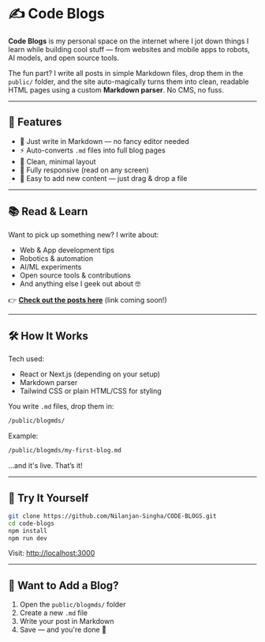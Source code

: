 
# ✍️ Code Blogs

**Code Blogs** is my personal space on the internet where I jot down things I learn while building cool stuff — from websites and mobile apps to robots, AI models, and open source tools.

The fun part? I write all posts in simple Markdown files, drop them in the `public/` folder, and the site auto-magically turns them into clean, readable HTML pages using a custom **Markdown parser**. No CMS, no fuss.

---

## 🚀 Features

* 📝 Just write in Markdown — no fancy editor needed
* ⚡ Auto-converts `.md` files into full blog pages
* 🧼 Clean, minimal layout
* 📱 Fully responsive (read on any screen)
* 📂 Easy to add new content — just drag & drop a file

---

## 📚 Read & Learn

Want to pick up something new? I write about:

* Web & App development tips
* Robotics & automation
* AI/ML experiments
* Open source tools & contributions
* And anything else I geek out about 🤓

👉 **[Check out the posts here](#)** (link coming soon!)

---

## 🛠️ How It Works

Tech used:

* React or Next.js (depending on your setup)
* Markdown parser 
* Tailwind CSS or plain HTML/CSS for styling

You write `.md` files, drop them in:

```bash
/public/blogmds/
```

Example:

```bash
/public/blogmds/my-first-blog.md
```

…and it's live. That’s it!

---

## 🧪 Try It Yourself

```bash
git clone https://github.com/Nilanjan-Singha/CODE-BLOGS.git
cd code-blogs
npm install
npm run dev
```

Visit: [http://localhost:3000](http://localhost:3000)

---

## 🧠 Want to Add a Blog?

1. Open the `public/blogmds/` folder
2. Create a new `.md` file
3. Write your post in Markdown
4. Save — and you're done 🎉

